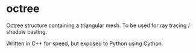 octree
======

Octree structure containing a triangular mesh. To be used for ray tracing / shadow casting.

Written in C++ for speed, but exposed to Python using Cython.
